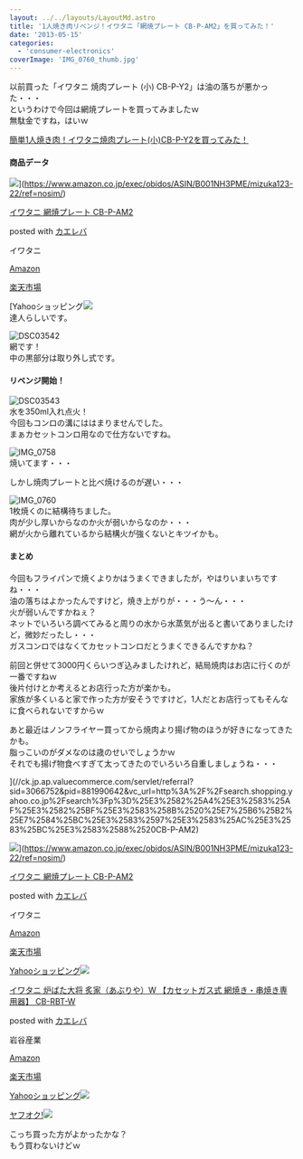 ```yaml
---
layout: ../../layouts/LayoutMd.astro
title: '1人焼き肉リベンジ！イワタニ「網焼プレート CB-P-AM2」を買ってみた！'
date: '2013-05-15'
categories:
  - 'consumer-electronics'
coverImage: 'IMG_0760_thumb.jpg'
---
```


以前買った「イワタニ 焼肉プレート (小) CB-P-Y2」は油の落ちが悪かった・・・  
というわけで今回は網焼プレートを買ってみましたｗ  
無駄金ですね，はいｗ

[簡単1人焼き肉！イワタニ焼肉プレート\(小\)CB\-P\-Y2を買ってみた！](https://mizuka123.net/3321/)

#### 商品データ

![](/archive/images/516ezcXIbFL._SL160_.jpg)](https://www.amazon.co.jp/exec/obidos/ASIN/B001NH3PME/mizuka123-22/ref=nosim/)

[イワタニ 網焼プレート CB-P-AM2](https://www.amazon.co.jp/exec/obidos/ASIN/B001NH3PME/mizuka123-22/ref=nosim/)

posted with [カエレバ](http://kaereba.com)

イワタニ

[Amazon](http://www.amazon.co.jp/gp/search?keywords=%83C%83%8F%83%5E%83j%20%96%D4%8F%C4%83v%83%8C%81%5B%83g%20CB-P-AM2&__mk_ja_JP=%83J%83%5E%83J%83i&tag=mizuka123-22)

[楽天市場](http://hb.afl.rakuten.co.jp/hgc/032b53ee.4b34c5ee.0f4a541e.f440145e/?pc=http%3A%2F%2Fsearch.rakuten.co.jp%2Fsearch%2Fmall%2F%25E3%2582%25A4%25E3%2583%25AF%25E3%2582%25BF%25E3%2583%258B%2520%25E7%25B6%25B2%25E7%2584%25BC%25E3%2583%2597%25E3%2583%25AC%25E3%2583%25BC%25E3%2583%2588%2520CB-P-AM2%2F-%2Ff.1-p.1-s.1-sf.0-st.A-v.2%3Fx%3D0%26scid%3Daf_ich_link_urltxt%26m%3Dhttp%3A%2F%2Fm.rakuten.co.jp%2F)

[Yahooショッピング![](/archive/images/DSC03541.jpg)  
達人らしいです。

![DSC03542](/archive/images/DSC03542.jpg 'DSC03542')  
網です！  
中の黒部分は取り外し式です。

#### リベンジ開始！

![DSC03543](/archive/images/DSC03543.jpg 'DSC03543')  
水を350ml入れ点火！  
今回もコンロの溝にははまりませんでした。  
まぁカセットコンロ用なので仕方ないですね。

![IMG_0758](/archive/images/IMG_0758.jpg 'IMG_0758')  
焼いてます・・・

しかし焼肉プレートと比べ焼けるのが遅い・・・

![IMG_0760](/archive/images/IMG_0760.jpg 'IMG_0760')  
1枚焼くのに結構待ちました。  
肉が少し厚いからなのか火が弱いからなのか・・・  
網が火から離れているから結構火が強くないとキツイかも。

#### まとめ

今回もフライパンで焼くよりかはうまくできましたが，やはりいまいちですね・・・  
油の落ちはよかったんですけど，焼き上がりが・・・う～ん・・・  
火が弱いんですかねぇ？  
ネットでいろいろ調べてみると周りの水から水蒸気が出ると書いてありましたけど，微妙だったし・・・  
ガスコンロではなくてカセットコンロだとうまくできるんですかね？

前回と併せて3000円くらいつぎ込みましたけれど，結局焼肉はお店に行くのが一番ですねｗ  
後片付けとか考えるとお店行った方が楽かも。  
家族が多くいると家で作った方が安そうですけど，1人だとお店行ってもそんなに食べられないですからｗ

あと最近はノンフライヤー買ってから焼肉より揚げ物のほうが好きになってきたかも。  
脂っこいのがダメなのは歳のせいでしょうかｗ  
それでも揚げ物食べすぎて太ってきたのでいろいろ自重しましょうね・・・

](//ck.jp.ap.valuecommerce.com/servlet/referral?sid=3066752&pid=881990642&vc_url=http%3A%2F%2Fsearch.shopping.yahoo.co.jp%2Fsearch%3Fp%3D%25E3%2582%25A4%25E3%2583%25AF%25E3%2582%25BF%25E3%2583%258B%2520%25E7%25B6%25B2%25E7%2584%25BC%25E3%2583%2597%25E3%2583%25AC%25E3%2583%25BC%25E3%2583%2588%2520CB-P-AM2)

[](//ck.jp.ap.valuecommerce.com/servlet/referral?sid=3066752&pid=881990642&vc_url=http%3A%2F%2Fsearch.shopping.yahoo.co.jp%2Fsearch%3Fp%3D%25E3%2582%25A4%25E3%2583%25AF%25E3%2582%25BF%25E3%2583%258B%2520%25E7%25B6%25B2%25E7%2584%25BC%25E3%2583%2597%25E3%2583%25AC%25E3%2583%25BC%25E3%2583%2588%2520CB-P-AM2)

[](//ck.jp.ap.valuecommerce.com/servlet/referral?sid=3066752&pid=881990642&vc_url=http%3A%2F%2Fsearch.shopping.yahoo.co.jp%2Fsearch%3Fp%3D%25E3%2582%25A4%25E3%2583%25AF%25E3%2582%25BF%25E3%2583%258B%2520%25E7%25B6%25B2%25E7%2584%25BC%25E3%2583%2597%25E3%2583%25AC%25E3%2583%25BC%25E3%2583%2588%2520CB-P-AM2)![](/archive/images/516ezcXIbFL._SL160_.jpg)](https://www.amazon.co.jp/exec/obidos/ASIN/B001NH3PME/mizuka123-22/ref=nosim/)

[イワタニ 網焼プレート CB-P-AM2](https://www.amazon.co.jp/exec/obidos/ASIN/B001NH3PME/mizuka123-22/ref=nosim/)

posted with [カエレバ](http://kaereba.com)

イワタニ

[Amazon](http://www.amazon.co.jp/gp/search?keywords=%83C%83%8F%83%5E%83j%20%96%D4%8F%C4%83v%83%8C%81%5B%83g%20CB-P-AM2&__mk_ja_JP=%83J%83%5E%83J%83i&tag=mizuka123-22)

[楽天市場](http://hb.afl.rakuten.co.jp/hgc/032b53ee.4b34c5ee.0f4a541e.f440145e/?pc=http%3A%2F%2Fsearch.rakuten.co.jp%2Fsearch%2Fmall%2F%25E3%2582%25A4%25E3%2583%25AF%25E3%2582%25BF%25E3%2583%258B%2520%25E7%25B6%25B2%25E7%2584%25BC%25E3%2583%2597%25E3%2583%25AC%25E3%2583%25BC%25E3%2583%2588%2520CB-P-AM2%2F-%2Ff.1-p.1-s.1-sf.0-st.A-v.2%3Fx%3D0%26scid%3Daf_ich_link_urltxt%26m%3Dhttp%3A%2F%2Fm.rakuten.co.jp%2F)

[Yahooショッピング![](/archive/images/51pB-fo6AZL._SL160_.jpg)](//ck.jp.ap.valuecommerce.com/servlet/referral?sid=3066752&pid=881990642&vc_url=http%3A%2F%2Fsearch.shopping.yahoo.co.jp%2Fsearch%3Fp%3D%25E3%2582%25A4%25E3%2583%25AF%25E3%2582%25BF%25E3%2583%258B%2520%25E7%25B6%25B2%25E7%2584%25BC%25E3%2583%2597%25E3%2583%25AC%25E3%2583%25BC%25E3%2583%2588%2520CB-P-AM2)

[イワタニ 炉ばた大将 炙家（あぶりや）W 【カセットガス式 網焼き・串焼き専用器】 CB-RBT-W](https://www.amazon.co.jp/exec/obidos/ASIN/B00U4XWTO8/mizuka123-22/ref=nosim/)

posted with [カエレバ](http://kaereba.com)

岩谷産業

[Amazon](http://www.amazon.co.jp/gp/search?keywords=%83C%83%8F%83%5E%83j%20%98F%82%CE%82%BD%91%E5%8F%AB%20%E0t%89%C6%81i%82%A0%82%D4%82%E8%82%E2%81jW%20%81y%83J%83Z%83b%83g%83K%83X%8E%AE%20%96%D4%8F%C4%82%AB%81E%8B%F8%8F%C4%82%AB%90%EA%97p%8A%ED%81z%20CB-RBT-W&__mk_ja_JP=%83J%83%5E%83J%83i&tag=mizuka123-22)

[楽天市場](http://hb.afl.rakuten.co.jp/hgc/032b53ee.4b34c5ee.0f4a541e.f440145e/?pc=http%3A%2F%2Fsearch.rakuten.co.jp%2Fsearch%2Fmall%2F%25E3%2582%25A4%25E3%2583%25AF%25E3%2582%25BF%25E3%2583%258B%2520%25E7%2582%2589%25E3%2581%25B0%25E3%2581%259F%25E5%25A4%25A7%25E5%25B0%2586%2520%25E7%2582%2599%25E5%25AE%25B6%25EF%25BC%2588%25E3%2581%2582%25E3%2581%25B6%25E3%2582%258A%25E3%2582%2584%25EF%25BC%2589W%2520%25E3%2580%2590%25E3%2582%25AB%25E3%2582%25BB%25E3%2583%2583%25E3%2583%2588%25E3%2582%25AC%25E3%2582%25B9%25E5%25BC%258F%2520%25E7%25B6%25B2%25E7%2584%25BC%25E3%2581%258D%25E3%2583%25BB%25E4%25B8%25B2%25E7%2584%25BC%25E3%2581%258D%25E5%25B0%2582%25E7%2594%25A8%25E5%2599%25A8%25E3%2580%2591%2520CB-RBT-W%2F-%2Ff.1-p.1-s.1-sf.0-st.A-v.2%3Fx%3D0%26scid%3Daf_ich_link_urltxt%26m%3Dhttp%3A%2F%2Fm.rakuten.co.jp%2F)

[Yahooショッピング![](//ad.jp.ap.valuecommerce.com/servlet/gifbanner?sid=3066752&pid=881990642)](//ck.jp.ap.valuecommerce.com/servlet/referral?sid=3066752&pid=881990642&vc_url=http%3A%2F%2Fsearch.shopping.yahoo.co.jp%2Fsearch%3Fp%3D%25E3%2582%25A4%25E3%2583%25AF%25E3%2582%25BF%25E3%2583%258B%2520%25E7%2582%2589%25E3%2581%25B0%25E3%2581%259F%25E5%25A4%25A7%25E5%25B0%2586%2520%25E7%2582%2599%25E5%25AE%25B6%25EF%25BC%2588%25E3%2581%2582%25E3%2581%25B6%25E3%2582%258A%25E3%2582%2584%25EF%25BC%2589W%2520%25E3%2580%2590%25E3%2582%25AB%25E3%2582%25BB%25E3%2583%2583%25E3%2583%2588%25E3%2582%25AC%25E3%2582%25B9%25E5%25BC%258F%2520%25E7%25B6%25B2%25E7%2584%25BC%25E3%2581%258D%25E3%2583%25BB%25E4%25B8%25B2%25E7%2584%25BC%25E3%2581%258D%25E5%25B0%2582%25E7%2594%25A8%25E5%2599%25A8%25E3%2580%2591%2520CB-RBT-W)

[ヤフオク!![](//ad.jp.ap.valuecommerce.com/servlet/gifbanner?sid=3066752&pid=881990642)](//ck.jp.ap.valuecommerce.com/servlet/referral?sid=3066752&pid=881990642&vc_url=http%3A%2F%2Fauctions.search.yahoo.co.jp%2Fsearch%3Fvo%3D%26ve%3D%26auccat%3D0%26aucminprice%3D%26aucmaxprice%3D%26aucmin_bidorbuy_price%3D%26aucmax_bidorbuy_price%3D%26loc_cd%3D0%26abatch%3D0%26istatus%3D0%26filtered%3D1%26ei%3DUTF-8%26tab_ex%3Dcommerce%26va%3D%25E3%2582%25A4%25E3%2583%25AF%25E3%2582%25BF%25E3%2583%258B%2520%25E7%2582%2589%25E3%2581%25B0%25E3%2581%259F%25E5%25A4%25A7%25E5%25B0%2586%2520%25E7%2582%2599%25E5%25AE%25B6%25EF%25BC%2588%25E3%2581%2582%25E3%2581%25B6%25E3%2582%258A%25E3%2582%2584%25EF%25BC%2589W%2520%25E3%2580%2590%25E3%2582%25AB%25E3%2582%25BB%25E3%2583%2583%25E3%2583%2588%25E3%2582%25AC%25E3%2582%25B9%25E5%25BC%258F%2520%25E7%25B6%25B2%25E7%2584%25BC%25E3%2581%258D%25E3%2583%25BB%25E4%25B8%25B2%25E7%2584%25BC%25E3%2581%258D%25E5%25B0%2582%25E7%2594%25A8%25E5%2599%25A8%25E3%2580%2591%2520CB-RBT-W)

こっち買った方がよかったかな？  
もう買わないけどｗ
